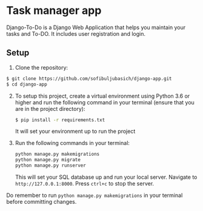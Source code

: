 # Task manager app
Django-To-Do is a Django Web Application that helps you maintain your tasks and To-DO. It includes user registration and login.
## Setup

1. Clone the repository:
```sh
$ git clone https://github.com/sofibuljubasich/django-app.git
$ cd django-app
```
2. To setup this project, create a virtual environment using Python 3.6 or higher and run the following command in your terminal (ensure that you are in the project directory):
    ```bash
    $ pip install -r requirements.txt
    ```

   <p>It will set your environment up to run the project</p>

3. Run the following commands in your terminal:
    ```bash
    python manage.py makemigrations
    python manage.py migrate
    python manage.py runserver
    ```  

    This will set your SQL database up and run your local server.
    Navigate to `http://127.0.0.1:8000`.
    Press ```ctrl+c``` to stop the server.

Do remember to run ```python manage.py makemigrations``` in your terminal before committing changes.

